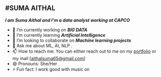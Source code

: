 #SUMA AITHAL
-----------------------------------------------------------------------------------------------------------------------------------------------------------------------
***I am Suma Aithal and I'm a data analyst working at CAPCO***

- 🔭 I’m currently working on ***BIG DATA***
- 🌱 I’m currently learning ***Artificial Intelligence***
- 👯 I’m looking to collaborate on ***Machine learning projects*** 
- 💬 Ask me about ML, AI, NLP .
- 📫 How to reach me: You can either reach out to me on my [portfolio](http://linkedin.com/in/sumaaithal) or my mail [aithalsuma65@gmail.com]
- 😄 Pronouns: She/Her
- ⚡ Fun fact: I work good with music on
